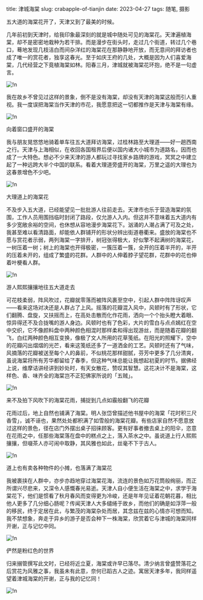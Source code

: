 title: 津城海棠
slug: crabapple-of-tianjin
date: 2023-04-27
tags: 随笔, 摄影

五大道的海棠花开了，天津又到了最美的时候。

几年前初到天津时，给我印象最深刻的就是城中随处可见的海棠花。天津遍植海棠，却不是密密地栽种为若干排。而是漫步在街头时，走过几个街道，转过几个巷口，蓦地发现几枝洁白而间杂洋红的海棠花在那静静地开放，而无意间的拜访者也成了唯一的赏花者，独享这春光。至于如庆王府的几处，大概是因为人们喜爱海棠，几代经营之下竟植海棠如林。阳春三月，津城就被海棠花环抱，绝不是一句虚言。

![!n](https://storage.live.com/items/4D18B16B8E0B1EDB!8898?authkey=ALYpzW-ZQ_VBXTU)

我在故乡不曾见过这样的景象，倒不是没有海棠，却没有天津的海棠这般而引人重视。我一度误把海棠当作天津的市花，我愿意把这一切都推作是天津与海棠有缘。

![!n](https://storage.live.com/items/4D18B16B8E0B1EDB!8906?authkey=ALYpzW-ZQ_VBXTU)

<p class="intro"><i class="fa-solid fa-angles-up"></i> 向着窗口盛开的海棠</p>

我与朋友晃悠悠地骑着单车往五大道拜访海棠，过桂林路至大理道——好一趟西南之行。天津与上海相似，在收回各国租界后便以国内诸大小城市为道路名，因而也成了一大特色。想必不少来天津的游人都玩过寻找家乡路牌的游戏，冥冥之中建立起了一种远跨大半个中国的联系。看着大理道旁盛开的海棠，万里之遥的大理也为这春景增色不少吧。

![!n](https://storage.live.com/items/4D18B16B8E0B1EDB!8900?authkey=ALYpzW-ZQ_VBXTU)

<p class="intro"><i class="fa-solid fa-angles-up"></i> 大理道上的海棠花</p>

不及步入五大道，已经能望见一批批游人往前走去。天津市也乐于营造海棠的氛围，工作人员用围挡临时封闭了路段，仅允游人入内。但这并不意味着五大道内有多少宽敞余裕的空间，也休想从容地漫步海棠花下。汹涌的人潮占满了可及之处，我甚至难以看清路面，却能依人群铺开的形状分辨出街道巷衢来。盛放的海棠也不愿与赏花者示弱，两列海棠一字排开，树冠张得极大，好似擎不起满树的海棠花，一树压着一树；树上的海棠也开得极密，一簇压着一簇，全开的压着半开的，半开的压着未开的，组成了繁盛的花群。人群中的人伸着脖子望花群，花群中的花也伸着叶梗看人群。

![!n](https://storage.live.com/items/4D18B16B8E0B1EDB!8899?authkey=ALYpzW-ZQ_VBXTU)

<p class="intro"><i class="fa-solid fa-angles-up"></i> 游人熙熙攘攘地往五大道走去</p>

可花枝柔弱，阵风吹过，花瓣就零落而被阵风裹至空中，引起人群中阵阵讶叹声——看来这场对决还是人群占了上风。摇落的花瓣混入风中，风顿时有了形状，它们翻腾、盘旋，又扶摇而上，在高处击散而化作花雨，洒向一个个抬头瞪大着眼、惊异得还不及合拢嘴的游人身边。风顿时也有了色彩，大片的雪白与点点嫣红在空中交织，它不像颜料盘中两种颜色相混时那样柔和得出现游丝，而是随着花瓣的翻飞，白红两种颜色相互变换，像极了文人所用的花草笺纸。在阳光的照耀下，空中的花瓣闪出熠熠的光芒，看来这笺纸还多了一道洒金的工艺。风顿时还有了气味，风摘落的花瓣被送至每个人的鼻前，不似桃花那样甜腻，芬芳中更多了几分清爽，虽说海棠将所有芳华都留给了春季，但这种气味总能让我想起初夏的时节。据佛经上说，维摩诘讲经讲到妙处时，有天女散花，赞叹其智慧。这花决计不是海棠，这样色、香、味齐全的海棠岂不正犯佛家所说的「五贼」。

![!n](https://storage.live.com/items/4D18B16B8E0B1EDB!8901?authkey=ALYpzW-ZQ_VBXTU)

<p class="intro"><i class="fa-solid fa-angles-up"></i> 来不及拍下风吹下的海棠花雨，捕捉到几点如霰般翻飞的花瓣</p>

花雨过后，地上自然也铺满了海棠。明人张岱曾描述他书屋中的海棠「花时积三尺香雪」，诚不诬也，果然处处都积满了如雪般的海棠花瓣。有些店家自然不愿意放过这样的景色，径在店门外摆出桌子招徕顾客。更有好事者撤去桌上的阳伞，恣意在花雨之中，任那些海棠落在盘中的糕点之上，落入茶水之中。虽说道上行人熙熙攘攘，但啜茶人亦可闹中取静，其风雅也如此，丝毫不下于古人。

![!n](https://storage.live.com/items/4D18B16B8E0B1EDB!8909?authkey=ALYpzW-ZQ_VBXTU)

<p class="intro"><i class="fa-solid fa-angles-up"></i> 道上也有卖各种物件的小摊，也落满了海棠花</p>

我被裹挟在人群中，亦步亦趋地穿过海棠花海，流连的景色如万花筒般绚丽，而正所谓兴尽悲来，又深令人感慨春光易逝。天津人自小便生活在海棠之中，求学于海棠花下，他们是惯看了秋月春风而变得更为冷峻，还是年年见证着花朝花暮，相比他人更多了几分细心肠呢？传闻天津人大多缱绻于故乡，而他们的确是如浮萍一般的移民，终于定居在此，与繁茂的海棠杂处而居，其念兹在兹的心情亦可想而知。我不禁想象，奔走于异乡的游子是否会种下一株海棠，欣赏着它与津城的海棠同样开谢，正与记忆中同。

![!n](https://storage.live.com/items/4D18B16B8E0B1EDB!8908?authkey=ALYpzW-ZQ_VBXTU)

<p class="intro"><i class="fa-solid fa-angles-up"></i> 俨然是粉红色的世界</p>

归来搦管撰写此文时，已经将近立夏，海棠或许早已落尽。清少纳言曾盛赞落花之后赏花为风雅之事，我虽未有此意，奈何已蹈古人之迹。寓居天津多年，我同样遥望着津城海棠的开谢，正与我的记忆同！

![!n](https://storage.live.com/items/4D18B16B8E0B1EDB!8907?authkey=ALYpzW-ZQ_VBXTU)